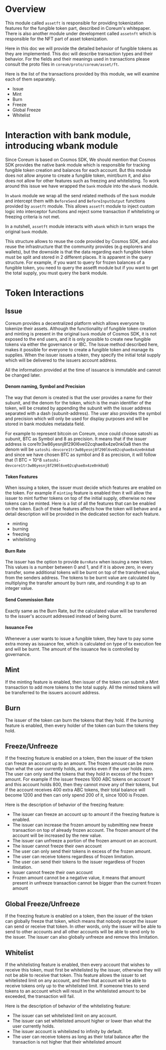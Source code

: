 # Overview
This module called `assetft` is responsible for providing tokenization features for the fungible token part, described in Coreum's whitepaper. There is also another module under development called `assetnft` which is responsible for the NFT part of asset tokenization. 

Here in this doc we will provide the detailed behavior of fungible tokens as they are implemented. This doc will describe transaction types and their behavior. For the fields and their meanings used in transactions please consult the proto files in `coreum/proto/coreum/asset/ft`.

Here is the list of the transactions provided by this module, we will examine each of them separately. 
 - Issue
 - Mint
 - Burn
 - Freeze
 - Global Freeze
 - Whitelist

# Interaction with bank module, introducing wbank module
Since Coreum is based on Cosmos SDK, We should mention that Cosmos SDK provides the native bank module which is responsible for tracking fungible token creation and balances for each account. But this module does not allow anyone to create a fungible token, mint/burn it, and also does not allow for other features such as freezing and whitelisting. To work around this issue we have wrapped the `bank` module into the `wbank` module. 

In `wbank` module we wrap all the send related  methods of the `bank` module and intercept them with `BeforeSend` and `BeforeInputOutput` functions provided by `assetft` module. This allows `assetft` module to inject custom logic into interceptor functions and reject some transaction if whitelisting or freezing criteria is not met.

In a nutshell, `assetft` module interacts with `wbank` which in turn wraps the original `bank` module.

This structure allows to reuse the code provided by Cosmos SDK, and also reuse the infrastructure that the community provides (e.g explorers and wallets), but the downside is that the data regarding each fungible token must be split and stored in 2 different places. It is apparent in the query structure.  For example, if you want to query for frozen balances of a fungible token, you need to query the assetft module but if you want to get the total supply, you must query the bank module. 


# Token Interactions 
## Issue
Coreum provides a decentralized platform which allows everyone to tokenize their assets. Although the functionality of fungible token creation and minting is present in the original `bank` module of Cosmos SDK, it is not exposed to the end users, and it is only possible to create new fungible tokens via either the governance or IBC. The Issue method described here, makes it possible for everyone to create a fungible token and manage its supplies. When the issuer issues a token, they specify the initial total supply which will be delivered to the issuers account address.

All the information provided at the time of issuance is immutable and cannot be changed later.

#### Denom naming, Symbol and Precision
The way that denom is created is that the user provides a name for their subunit, and the denom for the token, which is the main identifier of the token, will be created by appending the subunit with the issuer address separated with a dash (subunit-address). The user also provides the symbol and precision which will only be used for display purposes and will be stored in bank modules metadata field.

For example to represent bitcoin on Coreum, once could choose satoshi as subunit, BTC as Symbol and 8 as precision. It means that if the issuer address is core1tr3w86yesnj8f290l6ve02cqhae8x4ze0nk0a8 then the denom will be `satoshi-devcore1tr3w86yesnj8f290l6ve02cqhae8x4ze0nk0a8` and since we have chosen BTC as symbol and 8 as precision, it will follow that (1 BTC = 10^8 `satoshi-devcore1tr3w86yesnj8f290l6ve02cqhae8x4ze0nk0a8`)

#### Token Features
When issuing a token, the issuer must decide which features are enabled on the token. For example if `minting` feature is enabled then it will allow the issuer to mint further tokens on top of the initial supply, otherwise no new tokens can be minted. Here is a list of all the features that can be enabled on the token. Each of these features affects how the token will behave and a detail description will be provided in the dedicated section for each feature.

- minting
- burning
- freezing
- whitelisting

#### Burn Rate 
The issuer has the option to provide `BurnRate` when issuing a new token. This values is a number between 0 and 1, and if it is above zero, in every transfer, some additional tokens will be burnt on top of the transfered value, from the senders address. The tokens to be burnt value are calculated by multiplying the transfer amount by burn rate, and rounding it up to an integer value.

#### Send Commission Rate
Exactly same as the Burn Rate, but the calculated value will be transferred to the issuer's account addressed instead of being burnt.

#### Issuance Fee
Whenever a user wants to issue a fungible token, they have to pay some extra money as issuance fee, which is calculated on type of tx execution fee and will be burnt. The amount of the issuance fee is controlled by governance.

## Mint
If the minting feature is enabled, then issuer of the token can submit a Mint transaction to add more tokens to the total supply. All the minted tokens will be transferred to the issuers account address.

## Burn
The issuer of the token can burn the tokens that they hold. If the burning feature is enabled, then every holder of the token can burn the tokens they hold.

## Freeze/Unfreeze
If the freezing feature is enabled on a token, then the issuer of the token can freeze an account up to an amount. The frozen amount can be more than what the user currently holds, an works even if the user holds zero. The user can only send the tokens that they hold in excess of the frozen amount. 
For example if the issuer freezes 1000 ABC tokens on account Y and this account holds 800, then they cannot move any of their tokens, but if the account receives 400 extra ABC tokens, their total balance will become 1200 and then can only spend 200 of it, since 1000 is Frozen.

Here is the description of behavior of the freezing feature:
- The issuer can freeze an account up to amount if the freezing feature is enabled.
- The issuer can increase the frozen amount by submitting new freeze transaction on top of already frozen account. The frozen amount of the account will be increased by the new value.
- The issuer can unfreeze a portion of the frozen amount on an account.
- The issuer cannot freeze their own account
- The user can only send their tokens in excess of the frozen amount.
- The user can receive tokens regardless of frozen limitation.
- The user can send their tokens to the issuer regardless of frozen limitation.
- Issuer cannot freeze their own account
- Frozen amount cannot be a negative value, it means that amount present in unfreeze transaction cannot be bigger than the current frozen amount

## Global Freeze/Unfreeze
If the freezing feature is enabled on a token, then the issuer of the token can globally freeze that token, which means that nobody except the issuer can send or receive that token. In other words, only the issuer will be able to send to other accounts and all other accounts will be able to send only to the issuer. The issuer can also globally unfreeze and remove this limitation. 

## Whitelist
If the whitelisting feature is enabled, then every account that wishes to receive this token, must first be whitelisted by the issuer, otherwise they will not be able to receive that token. This feature allows the issuer to set whitelisted limit on any account, and then that account will be able to receive tokens only up to the whitelisted limit. If someone tries to send tokens to an account which will result in the whitelisted amount to be exceeded, the transaction will fail.

Here is the description of behavior of the whitelisting feature:
- The issuer can set whitelisted limit on any account.
- The issuer can set whitelisted amount higher or lower than what the user currently holds.
- The issuer account is whitelisted to infinity by default.
- The user can receive tokens as long as their total balance after the transaction is not higher that their whitelisted amount
